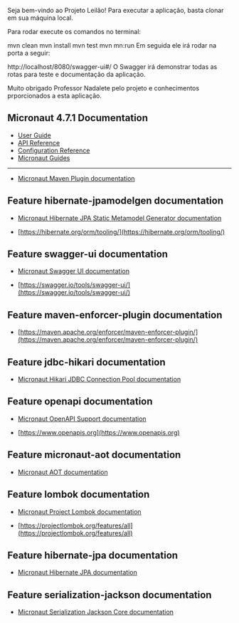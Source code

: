 Seja bem-vindo ao Projeto Leilão!
Para executar a aplicação, basta clonar em sua máquina local.

Para rodar execute os comandos no terminal:

mvn clean
mvn install
mvn test
mvn mn:run
Em seguida ele irá rodar na porta a seguir:

http://localhost/8080/swagger-ui#/
O Swagger irá demonstrar todas as rotas para teste e documentação da aplicação.

Muito obrigado Professor Nadalete pelo projeto e conhecimentos prporcionados a esta aplicação.

## Micronaut 4.7.1 Documentation

- [User Guide](https://docs.micronaut.io/4.7.1/guide/index.html)
- [API Reference](https://docs.micronaut.io/4.7.1/api/index.html)
- [Configuration Reference](https://docs.micronaut.io/4.7.1/guide/configurationreference.html)
- [Micronaut Guides](https://guides.micronaut.io/index.html)
---

- [Micronaut Maven Plugin documentation](https://micronaut-projects.github.io/micronaut-maven-plugin/latest/)
## Feature hibernate-jpamodelgen documentation

- [Micronaut Hibernate JPA Static Metamodel Generator documentation](https://micronaut-projects.github.io/micronaut-data/latest/guide/#typeSafeJava)

- [https://hibernate.org/orm/tooling/](https://hibernate.org/orm/tooling/)


## Feature swagger-ui documentation

- [Micronaut Swagger UI documentation](https://micronaut-projects.github.io/micronaut-openapi/latest/guide/index.html)

- [https://swagger.io/tools/swagger-ui/](https://swagger.io/tools/swagger-ui/)


## Feature maven-enforcer-plugin documentation

- [https://maven.apache.org/enforcer/maven-enforcer-plugin/](https://maven.apache.org/enforcer/maven-enforcer-plugin/)


## Feature jdbc-hikari documentation

- [Micronaut Hikari JDBC Connection Pool documentation](https://micronaut-projects.github.io/micronaut-sql/latest/guide/index.html#jdbc)


## Feature openapi documentation

- [Micronaut OpenAPI Support documentation](https://micronaut-projects.github.io/micronaut-openapi/latest/guide/index.html)

- [https://www.openapis.org](https://www.openapis.org)


## Feature micronaut-aot documentation

- [Micronaut AOT documentation](https://micronaut-projects.github.io/micronaut-aot/latest/guide/)


## Feature lombok documentation

- [Micronaut Project Lombok documentation](https://docs.micronaut.io/latest/guide/index.html#lombok)

- [https://projectlombok.org/features/all](https://projectlombok.org/features/all)


## Feature hibernate-jpa documentation

- [Micronaut Hibernate JPA documentation](https://micronaut-projects.github.io/micronaut-sql/latest/guide/index.html#hibernate)


## Feature serialization-jackson documentation

- [Micronaut Serialization Jackson Core documentation](https://micronaut-projects.github.io/micronaut-serialization/latest/guide/)


